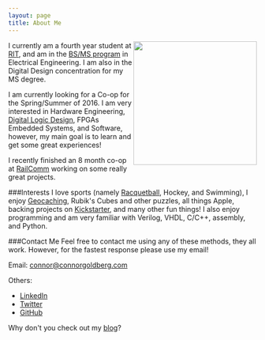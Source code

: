 ```yaml
---
layout: page
title: About Me
---
```

<img style="float: right" src="/static/Head.png" height="250">

I currently am a fourth year student at <a href="http://rit.edu" target="_blank">RIT</a>, and
am in the <a href="http://www.rit.edu/kgcoe/program/bsms-electrical-engineering" target="_blank">BS/MS program</a> in Electrical Engineering.
I am also in the Digital Design concentration for my MS degree. 

I am currently looking for a Co-op for the Spring/Summer of 2016. I am very interested in 
Hardware Engineering, <a href="http://connorgoldberg.com/projects/risc_cpu" target="_blank">Digital Logic Design</a>, FPGAs
Embedded Systems, and Software, however, my main goal is to learn and get some great experiences!

I recently finished an 8 month co-op at <a href="/2015/09/26/railcomm" target="_blank">RailComm</a> working on some really 
great projects.

###Interests
I love sports (namely <a href="http://www.rit.edu/sg/rball" target="_blank">Racquetball</a>, Hockey, and Swimming), 
I enjoy <a href="http://www.geocaching.com" target="_blank">Geocaching</a>, Rubik's Cubes and other puzzles, 
all things Apple, backing projects on <a href="http://www.kickstarter.com" target="_blank">Kickstarter</a>, and many other fun things! 
I also enjoy programming and am very familiar with Verilog, VHDL, C/C++, assembly, and Python. 

<a name="contact-me"></a>
###Contact Me
Feel free to contact me using any of these methods, they all work. However, for the fastest response please use my email!

Email: [connor@connorgoldberg.com](mailto:connor@connorgoldberg.com)

Others:

- <a href="http://www.linkedin.com/pub/connor-goldberg/64/7b9/4ba" target="_blank">LinkedIn</a>
- <a href="https://twitter.com/connorjan94" target="_blank">Twitter</a>
- <a href="https://github.com/connorjan" target="_blank">GitHub</a>

Why don't you check out my [blog](/blog)?